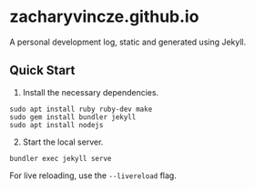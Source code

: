 # zacharyvincze.github.io
A personal development log, static and generated using Jekyll.

## Quick Start
1. Install the necessary dependencies.
```
sudo apt install ruby ruby-dev make
sudo gem install bundler jekyll
sudo apt install nodejs
```
2. Start the local server.
```
bundler exec jekyll serve
```
For live reloading, use the `--livereload` flag.